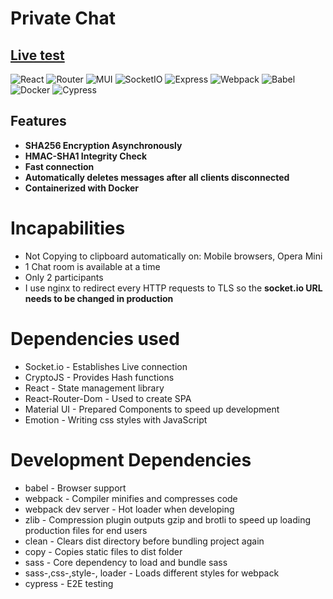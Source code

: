 # Private Chat

## **[Live test](https://chat.artonwork.com)**

![React](https://img.shields.io/badge/React-20232A?style=for-the-badge&logo=react&logoColor=61DAFB) ![Router](https://img.shields.io/badge/React_Router-CA4245?style=for-the-badge&logo=react-router&logoColor=white) ![MUI](https://img.shields.io/badge/Material%20UI-007FFF?style=for-the-badge&logo=mui&logoColor=white) ![SocketIO](https://img.shields.io/badge/Socket.io-010101?&style=for-the-badge&logo=Socket.io&logoColor=white) ![Express](https://img.shields.io/badge/Express.js-000000?style=for-the-badge&logo=express&logoColor=white) ![Webpack](https://img.shields.io/badge/Webpack-8DD6F9?style=for-the-badge&logo=Webpack&logoColor=white) ![Babel](https://img.shields.io/badge/Babel-F9DC3E?style=for-the-badge&logo=babel&logoColor=white) ![Docker](https://img.shields.io/badge/Docker-2CA5E0?style=for-the-badge&logo=docker&logoColor=white) ![Cypress](https://img.shields.io/badge/Cypress-17202C?style=for-the-badge&logo=cypress&logoColor=white)

## Features

- **SHA256 Encryption Asynchronously**
- **HMAC-SHA1 Integrity Check**
- **Fast connection**
- **Automatically deletes messages after all clients disconnected**
- **Containerized with Docker**

# Incapabilities

- Not Copying to clipboard automatically on: Mobile browsers, Opera Mini
- 1 Chat room is available at a time
- Only 2 participants
- I use nginx to redirect every HTTP requests to TLS so the **socket.io URL needs to be changed in production**

# Dependencies used

- Socket.io - Establishes Live connection
- CryptoJS - Provides Hash functions
- React - State management library
- React-Router-Dom - Used to create SPA
- Material UI - Prepared Components to speed up development
- Emotion - Writing css styles with JavaScript

# Development Dependencies

- babel - Browser support
- webpack - Compiler minifies and compresses code
- webpack dev server - Hot loader when developing
- zlib - Compression plugin outputs gzip and brotli to speed up loading production files for end users
- clean - Clears dist directory before bundling project again
- copy - Copies static files to dist folder
- sass - Core dependency to load and bundle sass
- sass-,css-,style-, loader - Loads different styles for webpack
- cypress - E2E testing
